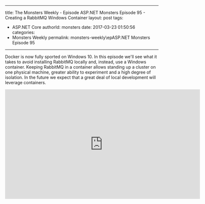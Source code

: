 
---
title: The Monsters Weekly - Episode ASP.NET Monsters Episode 95 -  Creating a RabbitMQ Windows Container
layout: post
tags: 
  - ASP.NET Core
authorId: monsters
date: 2017-03-23 01:50:56
categories:
  - Monsters Weekly
permalink: monsters-weekly\epASP.NET Monsters Episode 95
---

<p>Docker is now fully sported on Windows 10. In this episode we'll see what it takes to avoid installing RabbitMQ locally and, instead, use a Windows container.&nbsp;Keeping RabbitMQ in a container allows standing up a cluster on one physical machine, greater ability to experiment and a high degree of isolation. In the future we expect that a great deal of local development will leverage containers.&nbsp;</p> 


<iframe src='https://channel9.msdn.com/Series/aspnetmonsters/ASPNET-Monsters-Episode-95-Creating-a-RabbitMQ-Windows-Container/player' width='640' height='360' allowFullScreen frameBorder='0'></iframe>
